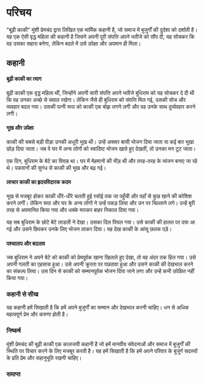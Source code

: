 # परिचय

"बूढ़ी काकी" मुंशी प्रेमचंद द्वारा लिखित एक मार्मिक कहानी है, जो समाज में बुजुर्गों की दुर्दशा को दर्शाती है। यह एक ऐसी वृद्ध महिला की कहानी है जिसने अपनी पूरी संपत्ति अपने भतीजे को सौंप दी, यह सोचकर कि वह उसका सहारा बनेगा, लेकिन बदले में उसे उपेक्षा और अपमान ही मिला।

## कहानी

#### बूढ़ी काकी का त्याग

बूढ़ी काकी एक वृद्ध महिला थीं, जिन्होंने अपनी सारी संपत्ति अपने भतीजे बुधिराम को यह सोचकर दे दी थी कि वह उनका अच्छे से ख्याल रखेगा। लेकिन जैसे ही बुधिराम को संपत्ति मिल गई, उसकी सोच और व्यवहार बदल गया। उसकी पत्नी रूपा को काकी एक बोझ लगने लगी और वह उनके साथ दुर्व्यवहार करने लगी।



#### भूख और उपेक्षा

काकी की सबसे बड़ी पीड़ा उनकी अधूरी भूख थी। उन्हें अक्सर बासी भोजन दिया जाता या कई बार भूखा छोड़ दिया जाता। जब वे घर में अन्य लोगों को स्वादिष्ट भोजन खाते हुए देखतीं, तो उनका मन टूट जाता।

एक दिन, बुधिराम के बेटे का विवाह था। घर में मेहमानों की भीड़ थी और तरह-तरह के व्यंजन बनाए जा रहे थे। पकवानों की सुगंध से काकी की भूख और बढ़ गई।



#### लाचार काकी का हृदयविदारक कदम

भूख से मजबूर होकर काकी धीरे-धीरे चलती हुई रसोई तक जा पहुँची और वहाँ से कुछ खाने की कोशिश करने लगीं। लेकिन रूपा और घर के अन्य लोगों ने उन्हें पकड़ लिया और उन पर चिल्लाने लगे। उन्हें बुरी तरह से अपमानित किया गया और धक्के मारकर बाहर निकाल दिया गया।

यह सब बुधिराम के छोटे बेटे लाडली ने देखा। उसका दिल पिघल गया। उसे काकी की हालत पर दया आ गई और उसने छिपकर उनके लिए भोजन लाकर दिया। यह देख काकी के आंसू छलक पड़े।



#### पश्चाताप और बदलाव

जब बुधिराम ने अपने बेटे को काकी को प्रेमपूर्वक खाना खिलाते हुए देखा, तो वह अंदर तक हिल गया। उसे अपनी गलती का एहसास हुआ। उसे अपनी क्रूरता पर पछतावा हुआ और उसने काकी की देखभाल करने का संकल्प लिया। उस दिन से काकी को सम्मानपूर्वक भोजन दिया जाने लगा और उन्हें कभी उपेक्षित नहीं किया गया।

### कहानी से सीख

यह कहानी हमें सिखाती है कि हमें अपने बुजुर्गों का सम्मान और देखभाल करनी चाहिए। धन से अधिक महत्वपूर्ण प्रेम और करुणा होती है।



### निष्कर्ष

मुंशी प्रेमचंद की बूढ़ी काकी एक कालजयी कहानी है जो हमें मानवीय संवेदनाओं और समाज में बुजुर्गों की स्थिति पर विचार करने के लिए मजबूर करती है। यह हमें सिखाती है कि हमें अपने परिवार के बुजुर्ग सदस्यों के प्रति प्रेम और सहानुभूति रखनी चाहिए।

### समाप्त
